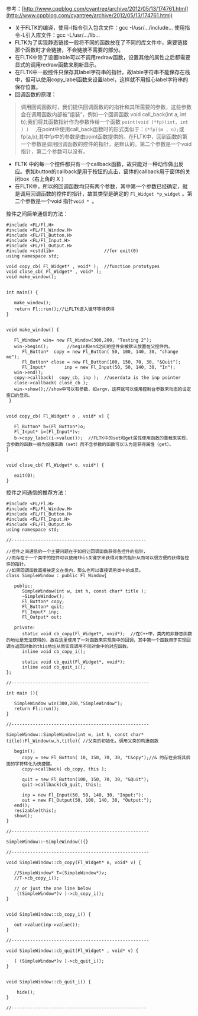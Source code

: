 参考：[http://www.cppblog.com/cyantree/archive/2012/05/13/174761.html](http://www.cppblog.com/cyantree/archive/2012/05/13/174761.html)

-	关于FLTK的编译，使用-I指令引入包含文件：gcc -I/usr/.../include...  使用指令-L引入库文件：gcc -L/usr/.../lib...
-	FLTK为了实现静态链接一般将不同的函数放在了不同的库文件中，需要链接那个函数时才会链接，不会链接不需要的部分。
-	在FLTK中除了设置lable可以不调用redraw函数，设置其他的属性之后都需要显式的调用redraw函数来刷新显示。
-	在FLTK中一般控件只保存其label字符串的指针，故lable字符串不能保存在栈中，但可以使用copy_label函数来设置label，这样就不用担心label字符串的保存位置。
-	回调函数的原理：
> 调用回调函数时，我们提供回调函数的的指针和其所需要的参数，这些参数会在调用函数内部被”组装“，例如一个回调函数 void call_back(int a, int b);我们将其函数指针作为参数传给一个函数 `point(void (*fp)(int, int ) )  ` ,在point中使用call_back函数时的形式类似于：`(*fp)(m , n);`或fp(a,b);其中fp中的参数是由point函数提供的。在FLTK中，回到函数的第一个参数是调用回调函数的控件的指针，是默认的。第二个参数是一个void指针，第二个参数可以没有。

-	FLTK 中的每一个控件都只有一个callback函数，故只能对一种动作做出反应。例如button的callback是用于按钮的点击，窗体的callback用于窗体的关闭box（右上角的 X ）
- 	在FLTK中，所以的回调函数均只有两个参数，其中第一个参数已经确定，就是调用回调函数的控件的指针，故其类型是确定的 `Fl_Widget *p_widget` 。第二个参数是一个void 指针`void * `。


控件之间简单通信的方法：
```
#include <FL/Fl.H>
#include <FL/Fl_Window.H>
#include <FL/Fl_Button.H>
#include <FL/Fl_Input.H>
#include <FL/Fl_Output.H>
#include <cstdlib>                   //for exit(0)
using namespace std;

void copy_cb( Fl_Widget* , void* );  //function prototypes
void close_cb( Fl_Widget* , void* );
void make_window();

   
int main() {

   make_window();
   return Fl::run();//让FLTK进入循环等待获得
}


void make_window() {
  
   Fl_Window* win= new Fl_Window(300,200, "Testing 2");
   win->begin();       //begin和end之间的控件会被默认放置在父控件内。
      Fl_Button*  copy = new Fl_Button( 50, 100, 140, 30, "change me");
      Fl_Button* close = new Fl_Button(100, 150, 70, 30, "&Quit");
      Fl_Input*       inp = new Fl_Input(50, 50, 140, 30, "In");             
   win->end();
   copy->callback(  copy_cb, inp );  //userdata is the inp pointer
   close->callback( close_cb );
   win->show();//show中可以有参数，如argv，这样就可以使用控制台参数来动态的设定窗口的显示。
 }


void copy_cb( Fl_Widget* o , void* v) {

   Fl_Button* b=(Fl_Button*)o;
   Fl_Input* i=(Fl_Input*)v;
   b->copy_label(i->value());  //FLTK中的set和get属性使用函数的重载来实现，含参数的函数一般为设置函数（set）而不含参数的函数可以认为是获得属性（get）。
}


void close_cb( Fl_Widget* o, void*) {

   exit(0);
}
```


控件之间通信的推荐方法：
```
#include <FL/Fl.H> 
#include <FL/Fl_Window.H>
#include <FL/Fl_Button.H>
#include <FL/Fl_Input.H>
#include <FL/Fl_Output.H>
using namespace std;

//---------------------------------------------------
 
//控件之间通信的一个主要问题在于如何让回调函数获得各控件的指针，
//而存在于一个类中的控件可以使用this关键字来获得对象的指针从而可以很方便的获得各控件的指针。
//如果回调函数直接被定义在类内，那么也可以直接调用类中的成员。
class SimpleWindow : public Fl_Window{
 
   public:
      SimpleWindow(int w, int h, const char* title );
      ~SimpleWindow();
      Fl_Button* copy;
      Fl_Button* quit;
      Fl_Input* inp;
      Fl_Output* out;
    
   private:
      static void cb_copy(Fl_Widget*, void*);  //在C++中，类内的非静态函数的地址是无法获得的，故在这里使用了一对函数来实现类中的回调，其中第一个函数用于实现回调与返回对象的this地址从而实现调用不同对象中的对应函数。
      inline void cb_copy_i();
  
      static void cb_quit(Fl_Widget*, void*);
      inline void cb_quit_i();
};

//----------------------------------------------------

int main (){
  
   SimpleWindow win(300,200,"SimpleWindow");
   return Fl::run();
}

//----------------------------------------------------

SimpleWindow::SimpleWindow(int w, int h, const char* title):Fl_Window(w,h,title){ //父类的初始化，调用父类的构造函数
    
   begin();
      copy = new Fl_Button( 10, 150, 70, 30, "C&opy");//& 的存在会将其后面的字符转化为快捷键。
      copy->callback( cb_copy, this );
     
      quit = new Fl_Button(100, 150, 70, 30, "&Quit");
      quit->callback(cb_quit, this);
   
      inp = new Fl_Input(50, 50, 140, 30, "Input:");
      out = new Fl_Output(50, 100, 140, 30, "Output:");
   end();
   resizable(this);
   show();
}

//----------------------------------------------------

SimpleWindow::~SimpleWindow(){}

//----------------------------------------------------

void SimpleWindow::cb_copy(Fl_Widget* o, void* v) { 
 
   //SimpleWindow* T=(SimpleWindow*)v;
   //T->cb_copy_i();
    
   // or just the one line below
    ((SimpleWindow*)v )->cb_copy_i();
}


void SimpleWindow::cb_copy_i() {

   out->value(inp->value());  
}

//----------------------------------------------------

void SimpleWindow::cb_quit(Fl_Widget* , void* v) {

   ( (SimpleWindow*)v )->cb_quit_i();
}


void SimpleWindow::cb_quit_i() {

    hide();
}

//---------------------------------------------------
```
